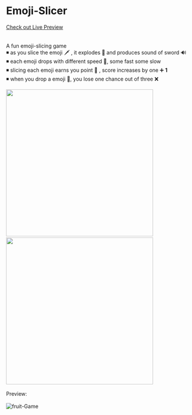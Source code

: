 # Emoji-Slicer
<a href='https://saumya-07.github.io/Fruit-Slicer/'>Check out Live Preview</a></br></br>
</br>
A fun emoji-slicing game </br>
◾ as you slice the emoji 🗡 , it explodes 🤺 and produces sound of sword 🔊 </br>
◾ each emoji drops with different speed 🍇, some fast some slow </br>
◾ slicing each emoji earns you point 🥝 , score increases by one ➕ <strong>1</strong> </br>
◾ when you drop a emoji 🥭, you lose one chance out of three ❌

<img src="https://user-images.githubusercontent.com/68998355/105202219-c16f7b80-5b67-11eb-95b4-1eccd15a2ab6.png" width=400px>&nbsp;&nbsp;&nbsp;&nbsp;<img src="https://user-images.githubusercontent.com/68998355/105206919-e74b4f00-5b6c-11eb-9216-eba68feb5c2b.png" width=400px></br></br>
Preview:</br></br>
![fruit-Game](https://user-images.githubusercontent.com/68998355/105203811-8a01ce80-5b69-11eb-8cf7-0e6348d778c1.gif)


